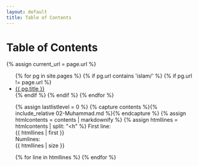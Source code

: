 ```yaml
---
layout: default
title: Table of Contents
---
```


<h1>Table of Contents</h1>

{% assign current_url = page.url %}

<ul>
  {% for pg in site.pages %}
    {% if pg.url contains 'islam/' %}
    {% if pg.url != page.url %}
      <li>
        <a href="{{ pg.url }}">{{ pg.title }}</a>
      </li>
    {% endif %}
    {% endif %}
  {% endfor %}
</ul>

<ul>

{% assign lastlistlevel = 0 %}
{% capture contents %}{% include_relative 02-Muhammad.md %}{% endcapture %}
{% assign htmlcontents = contents | markdownify %}
{% assign htmllines = htmlcontents | split: "<h" %}
First line:<br>
{{ htmllines | first }}<br>
Numlines:<br>
{{ htmllines | size }}<br>

{% for line in htmllines %}
{% endfor %}
